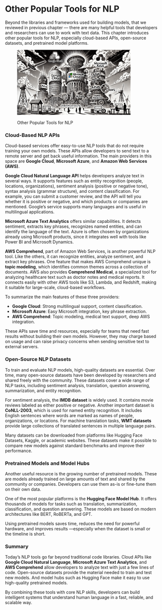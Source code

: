 # Other Popular Tools for NLP

Beyond the libraries and frameworks used for building models, that we reviewed in previous chapter — there are many helpful tools that developers and researchers can use to work with text data. This chapter introduces other popular tools for NLP, especially cloud-based APIs, open-source datasets, and pretrained model platforms.

<div align="left"><figure><img src="../../.gitbook/assets/nlp-other-popular-tools-for-nlp-min.png" alt="" width="375"><figcaption><p>Other Popular Tools for NLP</p></figcaption></figure></div>

### Cloud-Based NLP APIs

Cloud-based services offer easy-to-use NLP tools that do not require training your own models. These APIs allow developers to send text to a remote server and get back useful information. The main providers in this space are **Google Cloud**, **Microsoft Azure**, and **Amazon Web Services (AWS)**.

**Google Cloud Natural Language API** helps developers analyze text in several ways. It supports features such as entity recognition (people, locations, organizations), sentiment analysis (positive or negative tone), syntax analysis (grammar structure), and content classification. For example, you can submit a customer review, and the API will tell you whether it is positive or negative, and which products or companies are mentioned. Google’s service supports many languages and is useful in multilingual applications.

**Microsoft Azure Text Analytics** offers similar capabilities. It detects sentiment, extracts key phrases, recognizes named entities, and can identify the language of the text. Azure is often chosen by organizations already using Microsoft products, since it integrates well with tools like Power BI and Microsoft Dynamics.

**AWS Comprehend**, part of Amazon Web Services, is another powerful NLP tool. Like the others, it can recognize entities, analyze sentiment, and extract key phrases. One feature that makes AWS Comprehend unique is **topic modeling**, which identifies common themes across a collection of documents. AWS also provides **Comprehend Medical**, a specialized tool for analyzing healthcare text such as doctor notes and medical reports. It connects easily with other AWS tools like S3, Lambda, and Redshift, making it suitable for large-scale, cloud-based workflows.

To summarize the main features of these three providers:

* **Google Cloud**: Strong multilingual support, content classification.
* **Microsoft Azure**: Easy Microsoft integration, key phrase extraction.
* **AWS Comprehend**: Topic modeling, medical text support, deep AWS integration.

These APIs save time and resources, especially for teams that need fast results without building their own models. However, they may charge based on usage and can raise privacy concerns when sending sensitive text to external servers.

### Open-Source NLP Datasets

To train and evaluate NLP models, high-quality datasets are essential. Over time, many open-source datasets have been developed by researchers and shared freely with the community. These datasets cover a wide range of NLP tasks, including sentiment analysis, translation, question answering, summarization, and entity recognition.

For sentiment analysis, the **IMDB dataset** is widely used. It contains movie reviews labeled as either positive or negative. Another important dataset is **CoNLL-2003**, which is used for named entity recognition. It includes English sentences where words are marked as names of people, organizations, or locations. For machine translation tasks, **WMT datasets** provide large collections of translated sentences in multiple language pairs.

Many datasets can be downloaded from platforms like Hugging Face Datasets, Kaggle, or academic websites. These datasets make it possible to compare new models against standard benchmarks and improve their performance.

### Pretrained Models and Model Hubs

Another useful resource is the growing number of pretrained models. These are models already trained on large amounts of text and shared by the community or companies. Developers can use them as-is or fine-tune them on their own data.

One of the most popular platforms is the **Hugging Face Model Hub**. It offers thousands of models for tasks such as translation, summarization, classification, and question answering. These models are based on modern architectures like BERT, RoBERTa, and GPT.

Using pretrained models saves time, reduces the need for powerful hardware, and improves results —especially when the dataset is small or the timeline is short.

### Summary

Today’s NLP tools go far beyond traditional code libraries. Cloud APIs like **Google Cloud Natural Language**, **Microsoft Azure Text Analytics**, and **AWS Comprehend** allow developers to analyze text with just a few lines of code. Open-source datasets provide the material needed to train and test new models. And model hubs such as Hugging Face make it easy to use high-quality pretrained models.

By combining these tools with core NLP skills, developers can build intelligent systems that understand human language in a fast, reliable, and scalable way.
